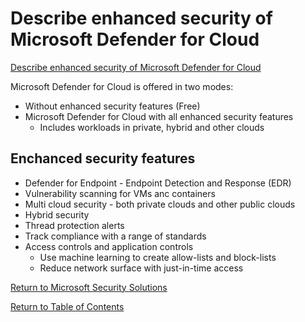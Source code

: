 # Describe enhanced security of Microsoft Defender for Cloud

[Describe enhanced security of Microsoft Defender for Cloud](https://docs.microsoft.com/en-us/learn/modules/describe-security-management-capabilities-of-azure/5-describe-enhanced-security-defender-cloud)

Microsoft Defender for Cloud is offered in two modes:
* Without enhanced security features (Free)
* Microsoft Defender for Cloud with all enhanced security features
    * Includes workloads in private, hybrid and other clouds

## Enchanced security features

* Defender for Endpoint - Endpoint Detection and Response (EDR)
* Vulnerability scanning for VMs anc containers
* Multi cloud security - both private clouds and other public clouds
* Hybrid security
* Thread protection alerts
* Track compliance with a range of standards
* Access controls and application controls
    * Use machine learning to create allow-lists and block-lists
    * Reduce network surface with just-in-time access

[Return to Microsoft Security Solutions](README.md)

[Return to Table of Contents](../README.md)